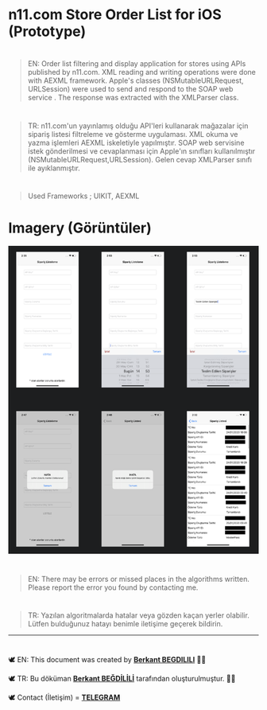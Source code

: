 # n11.com Store Order List for iOS (Prototype)

#
> EN: Order list filtering and display application for stores using APIs published by n11.com. XML reading and writing operations were done with AEXML framework. Apple's classes (NSMutableURLRequest, URLSession) were used to send and respond to the SOAP web service . The response was extracted with the XMLParser class.
#
> TR: n11.com'un yayınlamış olduğu API'leri kullanarak mağazalar için sipariş listesi filtreleme ve gösterme uygulaması. XML okuma ve yazma işlemleri AEXML iskeletiyle yapılmıştır. SOAP web servisine istek gönderilmesi ve cevaplanması için Apple'ın sınıfları kullanılmıştır (NSMutableURLRequest,URLSession). Gelen cevap XMLParser sınıfı ile ayıklanmıştır.

#
> Used Frameworks ; UIKIT, AEXML


# Imagery (Görüntüler)
![run1](https://github.com/berkantbegdilili/n11-OrderList/blob/master/img/panel_img.png)


#
> EN: There may be errors or missed places in the algorithms written. Please report the error you found by contacting me.
#
> TR: Yazılan algoritmalarda hatalar veya gözden kaçan yerler olabilir. Lütfen bulduğunuz hatayı benimle iletişime geçerek bildirin.

________________________________
#
🕊 EN: This document was created by [**Berkant BEGDILILI**](https://www.linkedin.com/in/berkantbegdilili/ "LinkedIN: berkantbegdilili")  ✌🏼

🕊 TR: Bu döküman [**Berkant BEĞDİLİLİ**](https://www.linkedin.com/in/berkantbegdilili/ "LinkedIN: berkantbegdilili") tarafından oluşturulmuştur. ✌🏼

🕊 Contact (İletişim) = [**TELEGRAM**](https://t.me/berkantbegdilili/ "Telegram: @berkantbegdilili")




